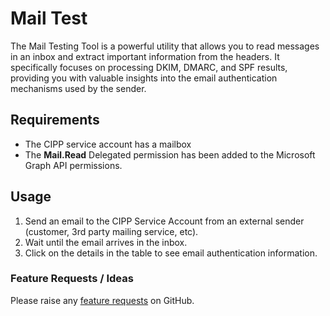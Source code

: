 # Mail Test

The Mail Testing Tool is a powerful utility that allows you to read messages in an inbox and extract important information from the headers. It specifically focuses on processing DKIM, DMARC, and SPF results, providing you with valuable insights into the email authentication mechanisms used by the sender.

## Requirements

- The CIPP service account has a mailbox
- The **Mail.Read** Delegated permission has been added to the Microsoft Graph API permissions.

## Usage

1. Send an email to the CIPP Service Account from an external sender (customer, 3rd party mailing service, etc).
2. Wait until the email arrives in the inbox.
3. Click on the details in the table to see email authentication information.

### Feature Requests / Ideas

Please raise any [feature requests](https://github.com/KelvinTegelaar/CIPP/issues/new?assignees=&labels=enhancement%2Cno-priority&projects=&template=feature.yml&title=%5BFeature+Request%5D%3A+) on GitHub.
